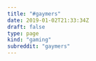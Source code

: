 ```yaml
---
title: "#gaymers"
date: 2019-01-02T21:33:34Z
draft: false
type: page
kind: "gaming"
subreddit: "gaymers"
---
```

